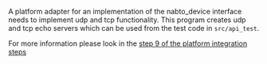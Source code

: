 
A platform adapter for an implementation of the nabto_device interface
needs to implement udp and tcp functionality. This program creates udp
and tcp echo servers which can be used from the test code in
`src/api_test`.

For more information please look in the [step 9 of the platform integration steps](../platform_integration_steps#step-9)
